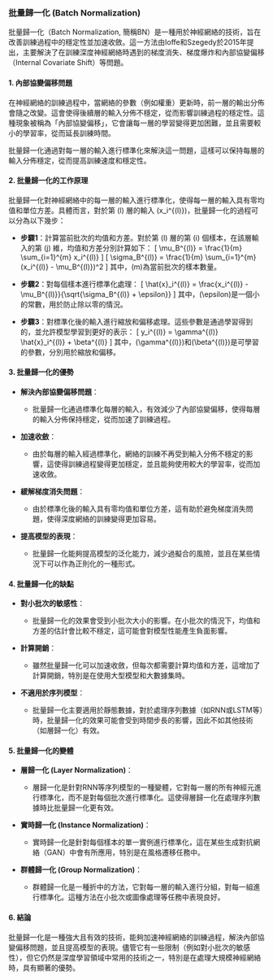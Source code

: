 ### 批量歸一化 (Batch Normalization)

批量歸一化（Batch Normalization, 簡稱BN）是一種用於神經網絡的技術，旨在改善訓練過程中的穩定性並加速收斂。這一方法由Ioffe和Szegedy於2015年提出，主要解決了在訓練深度神經網絡時遇到的梯度消失、梯度爆炸和內部協變偏移（Internal Covariate Shift）等問題。

#### 1. 內部協變偏移問題

在神經網絡的訓練過程中，當網絡的參數（例如權重）更新時，前一層的輸出分佈會隨之改變。這會使得後續層的輸入分佈不穩定，從而影響訓練過程的穩定性。這種現象被稱為「內部協變偏移」，它會讓每一層的學習變得更加困難，並且需要較小的學習率，從而延長訓練時間。

批量歸一化通過對每一層的輸入進行標準化來解決這一問題，這樣可以保持每層的輸入分佈穩定，從而提高訓練速度和穩定性。

#### 2. 批量歸一化的工作原理

批量歸一化對神經網絡中的每一層的輸入進行標準化，使得每一層的輸入具有零均值和單位方差。具體而言，對於第 \(l\) 層的輸入 \(x_i^{(l)}\)，批量歸一化的過程可以分為以下幾步：

- **步驟1**：計算當前批次的均值和方差。對於第 \(l\) 層的第 \(i\) 個樣本，在該層輸入的第 \(j\) 維，均值和方差分別計算如下：
  \[
  \mu_B^{(l)} = \frac{1}{m} \sum_{i=1}^{m} x_i^{(l)}
  \]
  \[
  \sigma_B^{(l)} = \frac{1}{m} \sum_{i=1}^{m} (x_i^{(l)} - \mu_B^{(l)})^2
  \]
  其中，\(m\)為當前批次的樣本數量。

- **步驟2**：對每個樣本進行標準化處理：
  \[
  \hat{x}_i^{(l)} = \frac{x_i^{(l)} - \mu_B^{(l)}}{\sqrt{\sigma_B^{(l)} + \epsilon}}
  \]
  其中，\(\epsilon\)是一個小的常數，用於防止除以零的情況。

- **步驟3**：對標準化後的輸入進行縮放和偏移處理。這些參數是通過學習得到的，並允許模型學習到更好的表示：
  \[
  y_i^{(l)} = \gamma^{(l)} \hat{x}_i^{(l)} + \beta^{(l)}
  \]
  其中，\(\gamma^{(l)}\)和\(\beta^{(l)}\)是可學習的參數，分別用於縮放和偏移。

#### 3. 批量歸一化的優勢

- **解決內部協變偏移問題**：
  - 批量歸一化通過標準化每層的輸入，有效減少了內部協變偏移，使得每層的輸入分佈保持穩定，從而加速了訓練過程。

- **加速收斂**：
  - 由於每層的輸入經過標準化，網絡的訓練不再受到輸入分佈不穩定的影響，這使得訓練過程變得更加穩定，並且能夠使用較大的學習率，從而加速收斂。

- **緩解梯度消失問題**：
  - 由於標準化後的輸入具有零均值和單位方差，這有助於避免梯度消失問題，使得深度網絡的訓練變得更加容易。

- **提高模型的表現**：
  - 批量歸一化能夠提高模型的泛化能力，減少過擬合的風險，並且在某些情況下可以作為正則化的一種形式。

#### 4. 批量歸一化的缺點

- **對小批次的敏感性**：
  - 批量歸一化的效果會受到小批次大小的影響。在小批次的情況下，均值和方差的估計會比較不穩定，這可能會對模型性能產生負面影響。

- **計算開銷**：
  - 雖然批量歸一化可以加速收斂，但每次都需要計算均值和方差，這增加了計算開銷，特別是在使用大型模型和大數據集時。

- **不適用於序列模型**：
  - 批量歸一化主要適用於靜態數據，對於處理序列數據（如RNN或LSTM等）時，批量歸一化的效果可能會受到時間步長的影響，因此不如其他技術（如層歸一化）有效。

#### 5. 批量歸一化的變體

- **層歸一化 (Layer Normalization)**：
  - 層歸一化是針對RNN等序列模型的一種變體，它對每一層的所有神經元進行標準化，而不是對每個批次進行標準化。這使得層歸一化在處理序列數據時比批量歸一化更有效。

- **實時歸一化 (Instance Normalization)**：
  - 實時歸一化是針對每個樣本的單一實例進行標準化，這在某些生成對抗網絡（GAN）中會有所應用，特別是在風格遷移任務中。

- **群體歸一化 (Group Normalization)**：
  - 群體歸一化是一種折中的方法，它對每一層的輸入進行分組，對每一組進行標準化。這種方法在小批次或圖像處理等任務中表現良好。

#### 6. 結論

批量歸一化是一種強大且有效的技術，能夠加速神經網絡的訓練過程，解決內部協變偏移問題，並且提高模型的表現。儘管它有一些限制（例如對小批次的敏感性），但它仍然是深度學習領域中常用的技術之一，特別是在處理大規模神經網絡時，具有顯著的優勢。